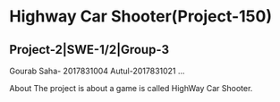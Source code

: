 # Highway Car Shooter(Project-150)

## Project-2|SWE-1/2|Group-3

Gourab Saha- 2017831004
Autul-2017831021
...

About
The project is about a game is called HighWay Car Shooter.

